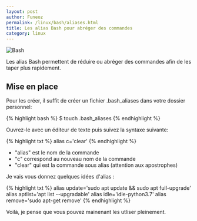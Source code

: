 ```yaml
---
layout: post
author: Funeoz
permalink: /linux/bash/aliases.html
title: Les alias Bash pour abréger des commandes
category: linux
---
```


![Bash](/techlovers/assets/2018-11-24/image1aliasbash.png)


Les alias Bash permettent de réduire ou abréger des commandes afin de les taper plus rapidement.

## Mise en place

Pour les créer, il suffit de créer un fichier .bash_aliases dans votre dossier personnel:

{% highlight bash %}
$ touch .bash_aliases
{% endhighlight %}

Ouvrez-le avec un éditeur de texte puis suivez la syntaxe suivante:

{% highlight txt %}
alias c='clear'
{% endhighlight %}

* "alias" est le nom de la commande
* "c" correspond au nouveau nom de la commande
* "clear" qui est la commande sous alias (attention aux apostrophes)

Je vais vous donnez quelques idées d'alias :

{% highlight txt %}
alias update='sudo apt update && sudo apt full-upgrade'
alias aptlist='apt list --upgradable'
alias idle='idle-python3.7'
alias remove='sudo apt-get remove'
{% endhighlight %}

Voilà, je pense que vous pouvez mainenant les utliser pleinement.
